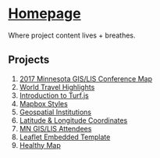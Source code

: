 [Homepage](http://geospatialem.github.io)  
======================  

Where project content lives + breathes.  

## Projects  

1. [2017 Minnesota GIS/LIS Conference Map](https://geospatialem.github.io/conference-map)  
2. [World Travel Highlights](http://geospatialem.github.io/world-travels)  
3. [Introduction to Turf.js](http://geospatialem.github.io/Turf.js-Fun)  
4. [Mapbox Styles](http://geospatialem.github.io/mapbox-styles)  
5. [Geospatial Institutions](http://urisavc.github.io/geospatial-institutions/)  
6. [Latitude &amp; Longitude Coordinates](http://geospatialem.github.io/esri-maps/coordinates)  
7. [MN GIS/LIS Attendees](http://geospatialem.github.io/mngislis-attendees)  
8. [Leaflet Embedded Template](http://geospatialem.github.io/leaflet-interactive-template)  
9. [Healthy Map](http://geospatialem.github.io/healthy-map)  
